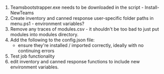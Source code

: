1. Teamsbootstrapper.exe needs to be downloaded in the script - Install-NewTeams
2. Create inventory and canned response user-specific folder paths in menu.ps1 - environment variables?
3. Remove any traces of modules.csv - it shouldn't be too bad to just put modules into modules directory.
4. Add the following to the config.json file:
    - ensure they're installed / imported correctly, ideally with no continuing errors
4. Test job functionality
5. edit inventory and canned response functions to include new environment variables.
